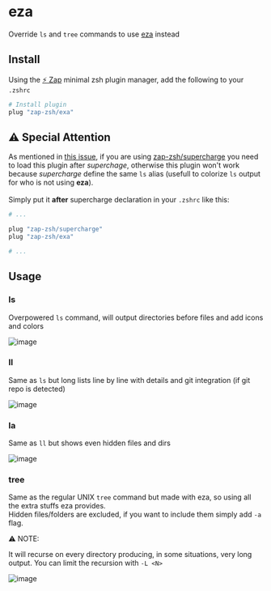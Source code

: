 # eza
Override `ls` and `tree` commands to use [eza](https://github.com/eza-community/eza) instead

## Install
Using the [:zap: Zap](https://www.zapzsh.org/) minimal zsh plugin manager, add the following to your `.zshrc`

```sh
# Install plugin
plug "zap-zsh/exa"
```

## ⚠️ Special Attention
As mentioned in [this issue](https://github.com/zap-zsh/exa/issues/3), if you are using [zap-zsh/supercharge](https://github.com/zap-zsh/supercharge) you need to load this plugin after *superchage*, otherwise this plugin won't work because *supercharge* define the same `ls` alias (usefull to colorize `ls` output for who is not using **eza**).<BR><BR>
Simply put it **after** supercharge declaration in your `.zshrc` like this:

```sh
# ...

plug "zap-zsh/supercharge"
plug "zap-zsh/exa"

# ...
```

## Usage

### ls
Overpowered `ls` command, will output directories before files and add icons and colors

![image](https://user-images.githubusercontent.com/82162277/204244524-c4fb688f-29c7-4733-a066-b68913ef4e8c.png)

### ll
Same as `ls` but long lists line by line with details and git integration (if git repo is detected)

![image](https://user-images.githubusercontent.com/82162277/204245872-74081ffc-e8cd-4336-80e9-e5fe30986336.png)

### la
Same as `ll` but shows even hidden files and dirs

![image](https://user-images.githubusercontent.com/82162277/204246249-60dc5805-705e-4e20-a1cf-88889b3dd571.png)

### tree
Same as the regular UNIX `tree` command but made with eza, so using all the extra stuffs eza provides.<BR>
Hidden files/folders are excluded, if you want to include them simply add `-a` flag.

⚠️ NOTE:

It will recurse on every directory producing, in some situations, very long output. You can limit the recursion with `-L <N>`

![image](https://user-images.githubusercontent.com/82162277/204248408-f127ceb2-e739-468e-94e5-b46f9494a041.png)
